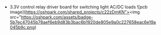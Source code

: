* 3.3V control relay driver board for switching light AC/DC loads
![pcb image](https://oshpark.com/shared_projects/c22zDmKN"><img src="https://oshpark.com/assets/badge-5b7ec47045b78aef6eb9d83b3bac6b1920de805e9a0c227658eac6e19a045b9c.png)

